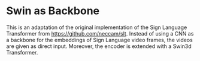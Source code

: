 # Swin as Backbone
This is an adaptation of the original implementation of the Sign Language Transformer from https://github.com/neccam/slt.
Instead of using a CNN as a backbone for the embeddings of Sign Language video frames, the videos are given as direct input. Moreover, the encoder is extended with a Swin3d Transformer.
